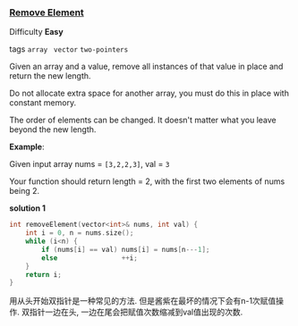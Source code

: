 ### [Remove Element](https://leetcode.com/problems/remove-element/)   

Difficulty **Easy**

tags `array` ` vector` `two-pointers`

Given an array and a value, remove all instances of that value in place and return the new length.

Do not allocate extra space for another array, you must do this in place with constant memory.

The order of elements can be changed. It doesn't matter what you leave beyond the new length.

**Example**:

Given input array nums = `[3,2,2,3]`, val = `3`

Your function should return length = 2, with the first two elements of nums being 2.

**solution 1**

```c++
int removeElement(vector<int>& nums, int val) {
	int i = 0, n = nums.size();
	while (i<n) {
		if (nums[i] == val) nums[i] = nums[n---1];
		else                ++i;
	}
	return i;
}
```
用从头开始双指针是一种常见的方法. 但是酱紫在最坏的情况下会有n-1次赋值操作. 双指针一边在头, 一边在尾会把赋值次数缩减到val值出现的次数.

